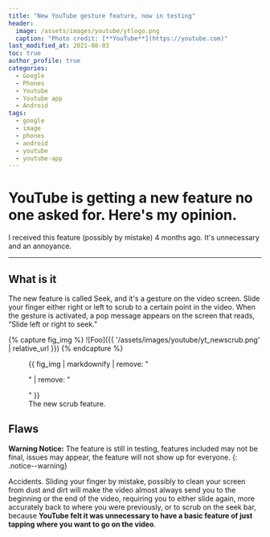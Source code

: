```yaml
---
title: "New YouTube gesture feature, now in testing"
header:
  image: /assets/images/youtube/ytlogo.png
  caption: "Photo credit: [**YouTube**](https://youtube.com)"
last_modified_at: 2021-08-03
toc: true
author_profile: true
categories:
  - Google
  - Phones
  - Youtube
  - Youtube app
  - Android
tags:
  - google
  - image
  - phones
  - android
  - youtube
  - youtube-app
---
```


# YouTube is getting a new feature no one asked for. Here's my opinion.

I received this feature (possibly by mistake) 4 months ago. It's unnecessary and an annoyance.

---

## What is it

The new feature is called Seek, and it's a gesture on the video screen. Slide your finger either right or left to scrub to a certain point in the video. When the gesture is activated, a pop message appears on the screen that reads, “Slide left or right to seek.”

{% capture fig_img %}
![Foo]({{ '/assets/images/youtube/yt_newscrub.png' | relative_url }})
{% endcapture %}

<figure>
  {{ fig_img | markdownify | remove: "<p>" | remove: "</p>" }}
  <figcaption>The new scrub feature.</figcaption>
</figure>

## Flaws

**Warning Notice:** The feature is still in testing, features included may not be final, issues may appear, the feature will not show up for everyone.
{: .notice--warning}

Accidents. Sliding your finger by mistake, possibly to clean your screen from dust and dirt will make the video almost always send you to the beginning or the end of the video, requiring you to either slide again, more accurately back to where you were previously, or to scrub on the seek bar, because **YouTube felt it was unnecessary to have a basic feature of just tapping where you want to go on the video**.
